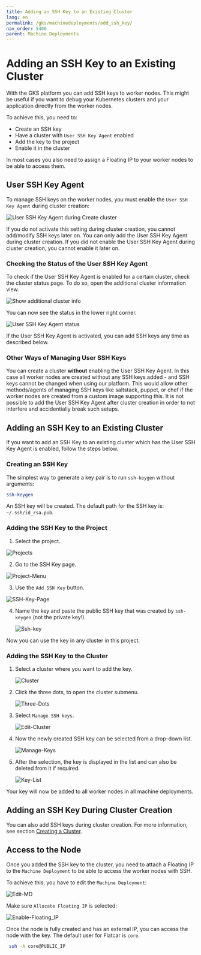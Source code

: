 ```yaml
---
title: Adding an SSH Key to an Existing Cluster
lang: en
permalink: /gks/machinedeployments/add_ssh_key/
nav_order: 5400
parent: Machine Deployments
---
```

# Adding an SSH Key to an Existing Cluster

With the GKS platform you can add SSH keys to worker nodes.
This might be useful if you want to debug your Kubernetes clusters and your application directly from the worker nodes.

To achieve this, you need to:

- Create an SSH key
- Have a cluster with `User SSH Key Agent` enabled
- Add the key to the project
- Enable it in the cluster

In most cases you also need to assign a Floating IP to your worker nodes to be able to access them.

## User SSH Key Agent

To manage SSH keys on the worker nodes, you must enable the `User SSH Key Agent` during cluster creation:

![User SSH Key Agent during Create cluster](../images/SSH01.png)

If you do not activate this setting during cluster creation, you cannot add/modify SSH keys later on. You can only add the
User SSH Key Agent during cluster creation. If you did not enable the User SSH Key Agent during cluster creation, you cannot enable it later on.

### Checking the Status of the User SSH Key Agent

To check if the User SSH Key Agent is enabled for a certain cluster, check the cluster status page. To do so, open the additional cluster information view.

![Show additional cluster info](../images/SSH02.png)

You can now see the status in the lower right corner.

![User SSH Key Agent status](../images/SSH03.png)

If the User SSH Key Agent is activated, you can add SSH keys any time as described below.

### Other Ways of Managing User SSH Keys

You can create a cluster **without** enabling the User SSH Key Agent. In this case all worker nodes are created without any SSH keys added - and SSH keys cannot be changed when using our platform. This would allow other methods/agents of managing SSH keys like saltstack, puppet, or chef if the worker nodes are created from a custom image supporting this. It is not possible to add the User SSH Key Agent
after cluster creation in order to not interfere and accidentially break such setups.

## Adding an SSH Key to an Existing Cluster

If you want to add an SSH Key to an existing cluster which has the User SSH Key Agent is enabled, follow the steps below.

### Creating an SSH Key

The simplest way to generate a key pair is to run `ssh-keygen` without arguments:

```bash
ssh-keygen
```

An SSH key will be created. The default path for the SSH key is: `~/.ssh/id_rsa.pub`.

### Adding the SSH Key to the Project

1. Select the project.

![Projects](../images/SSH04.png)

2. Go to the SSH Key page.

![Project-Menu](../images/SSH05.png)

3. Use the `Add SSH Key` button.

![SSH-Key-Page](../images/SSH06.png)

4. Name the key and paste the public SSH key that was created by `ssh-keygen` (not the private key!).

    ![Ssh-key](../images/SSH07.png)

Now you can use the key in any cluster in this project.

### Adding the SSH Key to the Cluster

1. Select a cluster where you want to add the key.

    ![Cluster](../images/SSH08.png)

2. Click the three dots, to open the cluster submenu.

    ![Three-Dots](../images/SSH09.png)

3. Select `Manage SSH keys`.

    ![Edit-Cluster](../images/SSH10.png)

4. Now the newly created SSH key can be selected from a drop-down list.

    ![Manage-Keys](../images/SSH11.png)

5. After the selection, the key is displayed in the list and can also be deleted from it if required.

    ![Key-List](../images/SSH12.png)

Your key will now be added to all worker nodes in all machine deployments.

## Adding an SSH Key During Cluster Creation

You can also add SSH keys during cluster creation.
For more information, see section [Creating a Cluster](/gks/clusterlifecycle/creatingacluster/).

## Access to the Node

Once you added the SSH key to the cluster, you need to attach a Floating IP to the `Machine Deployment` to be able to access the worker nodes with SSH.

To achieve this, you have to edit the `Machine Deployment`:

![Edit-MD](../images/SSH13.png)

Make sure `Allocate Floating IP` is selected:

![Enable-Floating_IP](enable-fip.png)

Once the node is fully created and has an external IP, you can access the node with the key.
The default user for Flatcar is `core`.

```bash
 ssh -A core@PUBLIC_IP
```
